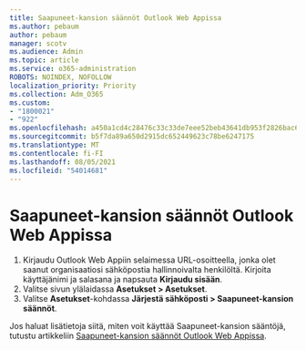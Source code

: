 ```yaml
---
title: Saapuneet-kansion säännöt Outlook Web Appissa
ms.author: pebaum
author: pebaum
manager: scotv
ms.audience: Admin
ms.topic: article
ms.service: o365-administration
ROBOTS: NOINDEX, NOFOLLOW
localization_priority: Priority
ms.collection: Adm_O365
ms.custom:
- "1800021"
- "922"
ms.openlocfilehash: a450a1cd4c28476c33c33de7eee52beb43641db953f2826bac68ca76b2e50f25
ms.sourcegitcommit: b5f7da89a650d2915dc652449623c78be6247175
ms.translationtype: MT
ms.contentlocale: fi-FI
ms.lasthandoff: 08/05/2021
ms.locfileid: "54014681"
---
```

# <a name="inbox-rules-in-outlook-web-app"></a>Saapuneet-kansion säännöt Outlook Web Appissa

1. Kirjaudu Outlook Web Appiin selaimessa URL-osoitteella, jonka olet saanut organisaatiosi sähköpostia hallinnoivalta henkilöltä. Kirjoita käyttäjänimi ja salasana ja napsauta **Kirjaudu sisään**.
2. Valitse sivun ylälaidassa **Asetukset > Asetukset**.
3. Valitse **Asetukset**-kohdassa **Järjestä sähköposti > Saapuneet-kansion säännöt**.

Jos haluat lisätietoja siitä, miten voit käyttää Saapuneet-kansion sääntöjä, tutustu artikkeliin [Saapuneet-kansion säännöt Outlook Web Appissa](https://support.office.com/article/inbox-rules-in-outlook-web-app-edea3d17-00c9-434b-b9b7-26ee8d9f5622).
